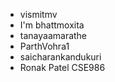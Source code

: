 - vismitmv
- I'm bhattmoxita
- tanayaamarathe
- ParthVohra1
- saicharankandukuri
- Ronak Patel CSE986
